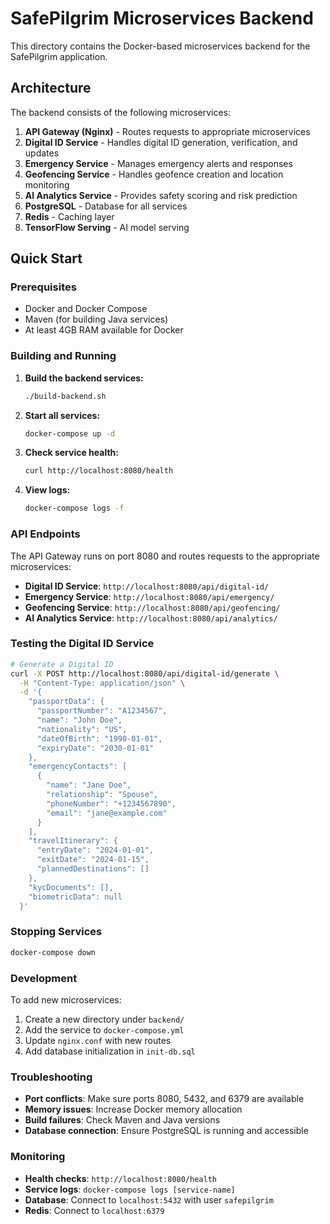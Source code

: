 # SafePilgrim Microservices Backend

This directory contains the Docker-based microservices backend for the SafePilgrim application.

## Architecture

The backend consists of the following microservices:

1. **API Gateway (Nginx)** - Routes requests to appropriate microservices
2. **Digital ID Service** - Handles digital ID generation, verification, and updates
3. **Emergency Service** - Manages emergency alerts and responses
4. **Geofencing Service** - Handles geofence creation and location monitoring
5. **AI Analytics Service** - Provides safety scoring and risk prediction
6. **PostgreSQL** - Database for all services
7. **Redis** - Caching layer
8. **TensorFlow Serving** - AI model serving

## Quick Start

### Prerequisites

- Docker and Docker Compose
- Maven (for building Java services)
- At least 4GB RAM available for Docker

### Building and Running

1. **Build the backend services:**
   ```bash
   ./build-backend.sh
   ```

2. **Start all services:**
   ```bash
   docker-compose up -d
   ```

3. **Check service health:**
   ```bash
   curl http://localhost:8080/health
   ```

4. **View logs:**
   ```bash
   docker-compose logs -f
   ```

### API Endpoints

The API Gateway runs on port 8080 and routes requests to the appropriate microservices:

- **Digital ID Service**: `http://localhost:8080/api/digital-id/`
- **Emergency Service**: `http://localhost:8080/api/emergency/`
- **Geofencing Service**: `http://localhost:8080/api/geofencing/`
- **AI Analytics Service**: `http://localhost:8080/api/analytics/`

### Testing the Digital ID Service

```bash
# Generate a Digital ID
curl -X POST http://localhost:8080/api/digital-id/generate \
  -H "Content-Type: application/json" \
  -d '{
    "passportData": {
      "passportNumber": "A1234567",
      "name": "John Doe",
      "nationality": "US",
      "dateOfBirth": "1990-01-01",
      "expiryDate": "2030-01-01"
    },
    "emergencyContacts": [
      {
        "name": "Jane Doe",
        "relationship": "Spouse",
        "phoneNumber": "+1234567890",
        "email": "jane@example.com"
      }
    ],
    "travelItinerary": {
      "entryDate": "2024-01-01",
      "exitDate": "2024-01-15",
      "plannedDestinations": []
    },
    "kycDocuments": [],
    "biometricData": null
  }'
```

### Stopping Services

```bash
docker-compose down
```

### Development

To add new microservices:

1. Create a new directory under `backend/`
2. Add the service to `docker-compose.yml`
3. Update `nginx.conf` with new routes
4. Add database initialization in `init-db.sql`

### Troubleshooting

- **Port conflicts**: Make sure ports 8080, 5432, and 6379 are available
- **Memory issues**: Increase Docker memory allocation
- **Build failures**: Check Maven and Java versions
- **Database connection**: Ensure PostgreSQL is running and accessible

### Monitoring

- **Health checks**: `http://localhost:8080/health`
- **Service logs**: `docker-compose logs [service-name]`
- **Database**: Connect to `localhost:5432` with user `safepilgrim`
- **Redis**: Connect to `localhost:6379`
